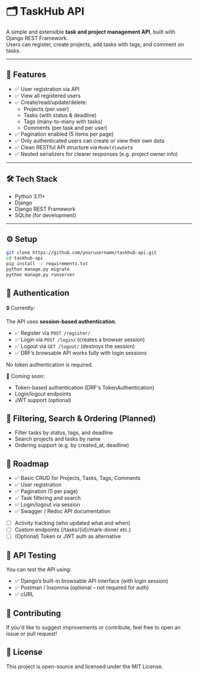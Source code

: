 # 🗂️ TaskHub API

A simple and extensible **task and project management API**, built with Django REST Framework.  
Users can register, create projects, add tasks with tags, and comment on tasks.

---

## 🚀 Features

- ✅ User registration via API
- ✅ View all registered users
- ✅ Create/read/update/delete:
  - Projects (per user)
  - Tasks (with status & deadline)
  - Tags (many-to-many with tasks)
  - Comments (per task and per user)
- ✅ Pagination enabled (5 items per page)
- ✅ Only authenticated users can create or view their own data
- ✅ Clean RESTful API structure via `ModelViewSet`s
- ✅ Nested serializers for clearer responses (e.g. project owner info)

---

## 🛠 Tech Stack

- Python 3.11+
- Django
- Django REST Framework
- SQLite (for development)

---

## ⚙️ Setup

```bash
git clone https://github.com/yourusername/taskhub-api.git
cd taskhub-api
pip install -r requirements.txt
python manage.py migrate
python manage.py runserver
```

## 🔐 Authentication

🔒 Currently:

The API uses **session-based authentication**.

- ✅ Register via `POST /register/`
- ✅ Login via `POST /login/` (creates a browser session)
- ✅ Logout via `GET /logout/` (destroys the session)
- ✅ DRF’s browsable API works fully with login sessions

No token authentication is required.

🧪 Coming soon:

- Token-based authentication (DRF's TokenAuthentication)
- Login/logout endpoints
- JWT support (optional)

## 🧭 Filtering, Search & Ordering (Planned)

- Filter tasks by status, tags, and deadline
- Search projects and tasks by name
- Ordering support (e.g. by created_at, deadline)

## 📅 Roadmap

- ✅ Basic CRUD for Projects, Tasks, Tags, Comments
- ✅ User registration
- ✅ Pagination (5 per page)
- ✅ Task filtering and search
- ✅ Login/logout via session
- ✅ Swagger / Redoc API documentation
- [ ] Activity tracking (who updated what and when)
- [ ] Custom endpoints (/tasks/{id}/mark-done/ etc.)
- [ ] (Optional) Token or JWT auth as alternative

## 🧪 API Testing

You can test the API using:

- ✅ Django’s built-in browsable API interface (with login session)
- ✅ Postman / Insomnia (optional – not required for auth)
- ✅ cURL

## 🤝 Contributing

If you'd like to suggest improvements or contribute, feel free to open an issue or pull request!

## 📜 License

This project is open-source and licensed under the MIT License.
